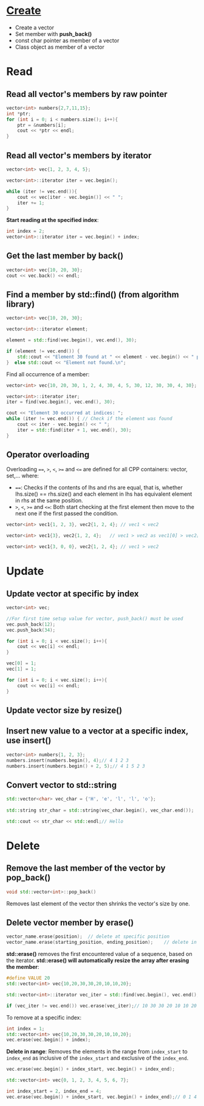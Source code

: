# [Create](Create.md)
* Create a vector
* Set member with **push_back()**
* const char pointer as member of a vector
* Class object as member of a vector

# Read
## Read all vector's members by raw pointer

```cpp
vector<int> numbers{2,7,11,15};
int *ptr;
for (int i = 0; i < numbers.size(); i++){
    ptr = &numbers[i];
    cout << *ptr << endl;
}
```
## Read all vector's members by iterator
```cpp
vector<int> vec{1, 2, 3, 4, 5};

vector<int>::iterator iter = vec.begin();

while (iter != vec.end()){
    cout << vec[iter - vec.begin()] << " ";
    iter += 1;
}
```
**Start reading at the specified index**:
```cpp
int index = 2;
vector<int>::iterator iter = vec.begin() + index;
```
## Get the last member by back()
```cpp
vector<int> vec{10, 20, 30};   
cout << vec.back() << endl;
```
## Find a member by std::find() (from algorithm library)
```cpp
vector<int> vec{10, 20, 30};

vector<int>::iterator element;

element = std::find(vec.begin(), vec.end(), 30);

if (element != vec.end()) {
    std::cout << "Element 30 found at " << element - vec.begin() << " position \n";// Element 30 found at 2 position
}  else std::cout << "Element not found.\n";
```
Find all occurrence of a member:
```cpp
vector<int> vec{10, 20, 30, 1, 2, 4, 30, 4, 5, 30, 12, 30, 30, 4, 30};

vector<int>::iterator iter;
iter = find(vec.begin(), vec.end(), 30); 

cout << "Element 30 occurred at indices: "; 
while (iter != vec.end()) { // Check if the element was found 
    cout << iter - vec.begin() << " "; 
    iter = std::find(iter + 1, vec.end(), 30); 
} 
```
## Operator overloading

Overloading ``==``, ``>``, ``<``, ``>=`` and ``<=`` are defined for all CPP containers: vector, set,... where:

* ``==``: Checks if the contents of lhs and rhs are equal, that is, whether lhs.size() == rhs.size() and each element in lhs has equivalent element in rhs at the same position.
* ``>``, ``<``, ``>=`` and ``<=``: Both start checking at the first element then move to the next one if the first passed the condition.

```cpp
vector<int> vec1{1, 2, 3}, vec2{1, 2, 4}; // vec1 < vec2
```
```cpp
vector<int> vec1{3}, vec2{1, 2, 4};   // vec1 > vec2 as vec1[0] > vec2[0]
```
```cpp
vector<int> vec1{3, 0, 0}, vec2{1, 2, 4}; // vec1 > vec2
```
# Update

## Update vector at specific by index

```cpp
vector<int> vec;

//For first time setup value for vector, push_back() must be used
vec.push_back(12);
vec.push_back(34);

for (int i = 0; i < vec.size(); i++){
    cout << vec[i] << endl;
}

vec[0] = 1;
vec[1] = 1;

for (int i = 0; i < vec.size(); i++){
    cout << vec[i] << endl;
}
```
## Update vector size by resize()
## Insert new value to a vector at a specific index, use insert()
```cpp
vector<int> numbers{1, 2, 3};
numbers.insert(numbers.begin(), 4);// 4 1 2 3
numbers.insert(numbers.begin() + 2, 5);// 4 1 5 2 3
```
## Convert vector<char> to std::string
```cpp
std::vector<char> vec_char = {'H', 'e', 'l', 'l', 'o'};
    
std::string str_char = std::string(vec_char.begin(), vec_char.end());

std::cout << str_char << std::endl;// Hello
```
# Delete
## Remove the last member of the vector by pop_back()
```cpp
void std::vector<int>::pop_back()
```
Removes last element of the vector then shrinks the vector's size by one.
## Delete vector member by erase()

```cpp
vector_name.erase(position);  // delete at specific position
vector_name.erase(starting_position, ending_position);    // delete in range
```

**std::erase()** removes the first encountered value of a sequence, based on the iterator. **std::erase() will automatically resize the array after erasing the member**:

```cpp
#define VALUE 20
std::vector<int> vec{10,20,30,30,20,10,10,20};

std::vector<int>::iterator vec_iter = std::find(vec.begin(), vec.end(), VALUE);

if (vec_iter != vec.end()) vec.erase(vec_iter);// 10 30 30 20 10 10 20 (the first vector member has value 20 is removed)
```
To remove at a specific index:
```cpp
int index = 1;
std::vector<int> vec{10,20,30,30,20,10,10,20};
vec.erase(vec.begin() + index);
```
**Delete in range**: Removes the elements in the range from ``index_start`` to ``index_end`` as inclusive of the ``index_start`` and exclusive of the ``index_end``.
```cpp
vec.erase(vec.begin() + index_start, vec.begin() + index_end);
```
```cpp
std::vector<int> vec{0, 1, 2, 3, 4, 5, 6, 7};

int index_start = 2, index_end = 4;
vec.erase(vec.begin() + index_start, vec.begin() + index_end);// 0 1 4 5 6 7
```
